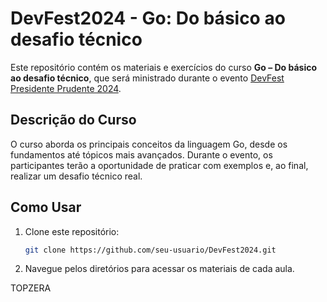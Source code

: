 # DevFest2024 - Go: Do básico ao desafio técnico

Este repositório contém os materiais e exercícios do curso **Go – Do básico ao desafio técnico**, que será ministrado durante o evento [DevFest Presidente Prudente 2024](https://gdg.community.dev/events/details/google-gdg-presidente-prudente-presents-devfest-prudente/).

## Descrição do Curso

O curso aborda os principais conceitos da linguagem Go, desde os fundamentos até tópicos mais avançados. Durante o evento, os participantes terão a oportunidade de praticar com exemplos e, ao final, realizar um desafio técnico real.

## Como Usar

1. Clone este repositório:
   ```bash
   git clone https://github.com/seu-usuario/DevFest2024.git
   ```
    

2. Navegue pelos diretórios para acessar os materiais de cada aula.

TOPZERA